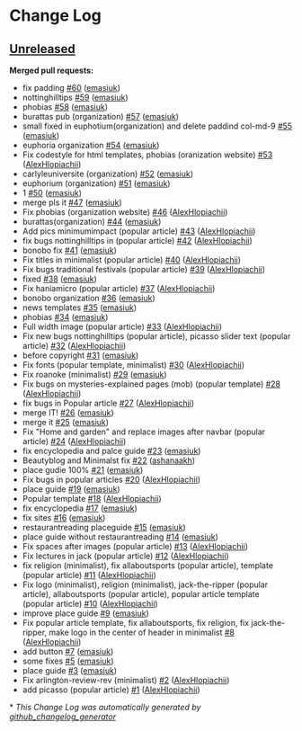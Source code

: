 # Change Log

## [Unreleased](https://github.com/YuriiTkachuk/pages-templates/tree/HEAD)

**Merged pull requests:**

- fix padding [\#60](https://github.com/YuriiTkachuk/pages-templates/pull/60) ([emasiuk](https://github.com/emasiuk))
- nottinghilltips [\#59](https://github.com/YuriiTkachuk/pages-templates/pull/59) ([emasiuk](https://github.com/emasiuk))
- phobias [\#58](https://github.com/YuriiTkachuk/pages-templates/pull/58) ([emasiuk](https://github.com/emasiuk))
- burattas pub \(organization\) [\#57](https://github.com/YuriiTkachuk/pages-templates/pull/57) ([emasiuk](https://github.com/emasiuk))
- small fixed in euphotium\(organization\) and delete paddind col-md-9 [\#55](https://github.com/YuriiTkachuk/pages-templates/pull/55) ([emasiuk](https://github.com/emasiuk))
- euphoria organization [\#54](https://github.com/YuriiTkachuk/pages-templates/pull/54) ([emasiuk](https://github.com/emasiuk))
- Fix codestyle for html templates, phobias \(oranization website\) [\#53](https://github.com/YuriiTkachuk/pages-templates/pull/53) ([AlexHlopiachii](https://github.com/AlexHlopiachii))
- carlyleuniversite \(organization\) [\#52](https://github.com/YuriiTkachuk/pages-templates/pull/52) ([emasiuk](https://github.com/emasiuk))
- euphorium \(organization\) [\#51](https://github.com/YuriiTkachuk/pages-templates/pull/51) ([emasiuk](https://github.com/emasiuk))
- 1 [\#50](https://github.com/YuriiTkachuk/pages-templates/pull/50) ([emasiuk](https://github.com/emasiuk))
- merge pls it [\#47](https://github.com/YuriiTkachuk/pages-templates/pull/47) ([emasiuk](https://github.com/emasiuk))
- Fix phobias \(organization website\) [\#46](https://github.com/YuriiTkachuk/pages-templates/pull/46) ([AlexHlopiachii](https://github.com/AlexHlopiachii))
- burattas\(organization\) [\#44](https://github.com/YuriiTkachuk/pages-templates/pull/44) ([emasiuk](https://github.com/emasiuk))
- Add pics minimumimpact \(popular article\) [\#43](https://github.com/YuriiTkachuk/pages-templates/pull/43) ([AlexHlopiachii](https://github.com/AlexHlopiachii))
- fix bugs nottinghilltips in \(popular article\) [\#42](https://github.com/YuriiTkachuk/pages-templates/pull/42) ([AlexHlopiachii](https://github.com/AlexHlopiachii))
- bonobo fix [\#41](https://github.com/YuriiTkachuk/pages-templates/pull/41) ([emasiuk](https://github.com/emasiuk))
- Fix titles in minimalist \(popular article\) [\#40](https://github.com/YuriiTkachuk/pages-templates/pull/40) ([AlexHlopiachii](https://github.com/AlexHlopiachii))
- Fix bugs traditional festivals \(popular article\) [\#39](https://github.com/YuriiTkachuk/pages-templates/pull/39) ([AlexHlopiachii](https://github.com/AlexHlopiachii))
- fixed [\#38](https://github.com/YuriiTkachuk/pages-templates/pull/38) ([emasiuk](https://github.com/emasiuk))
- Fix haniamicro \(popular article\) [\#37](https://github.com/YuriiTkachuk/pages-templates/pull/37) ([AlexHlopiachii](https://github.com/AlexHlopiachii))
- bonobo organization [\#36](https://github.com/YuriiTkachuk/pages-templates/pull/36) ([emasiuk](https://github.com/emasiuk))
- news templates [\#35](https://github.com/YuriiTkachuk/pages-templates/pull/35) ([emasiuk](https://github.com/emasiuk))
- phobias [\#34](https://github.com/YuriiTkachuk/pages-templates/pull/34) ([emasiuk](https://github.com/emasiuk))
- Full width image \(popular article\) [\#33](https://github.com/YuriiTkachuk/pages-templates/pull/33) ([AlexHlopiachii](https://github.com/AlexHlopiachii))
- Fix new bugs nottinghilltips \(popular article\), picasso slider text \(popular article\) [\#32](https://github.com/YuriiTkachuk/pages-templates/pull/32) ([AlexHlopiachii](https://github.com/AlexHlopiachii))
- before copyright [\#31](https://github.com/YuriiTkachuk/pages-templates/pull/31) ([emasiuk](https://github.com/emasiuk))
- Fix fonts \(popular template, minimalist\) [\#30](https://github.com/YuriiTkachuk/pages-templates/pull/30) ([AlexHlopiachii](https://github.com/AlexHlopiachii))
- Fix roanoke (minimalist) [\#29](https://github.com/YuriiTkachuk/pages-templates/pull/29) ([emasiuk](https://github.com/emasiuk))
- Fix bugs on mysteries-explained pages \(mob\) \(popular template\) [\#28](https://github.com/YuriiTkachuk/pages-templates/pull/28) ([AlexHlopiachii](https://github.com/AlexHlopiachii))
- fix bugs in Popular article  [\#27](https://github.com/YuriiTkachuk/pages-templates/pull/27) ([AlexHlopiachii](https://github.com/AlexHlopiachii))
- merge IT! [\#26](https://github.com/YuriiTkachuk/pages-templates/pull/26) ([emasiuk](https://github.com/emasiuk))
- merge it [\#25](https://github.com/YuriiTkachuk/pages-templates/pull/25) ([emasiuk](https://github.com/emasiuk))
- Fix "Home and garden" and replace images after navbar \(popular article\) [\#24](https://github.com/YuriiTkachuk/pages-templates/pull/24) ([AlexHlopiachii](https://github.com/AlexHlopiachii))
- fix encyclopedia and palce guide [\#23](https://github.com/YuriiTkachuk/pages-templates/pull/23) ([emasiuk](https://github.com/emasiuk))
- Beautyblog and Minimalst fix [\#22](https://github.com/YuriiTkachuk/pages-templates/pull/22) ([ashanaakh](https://github.com/ashanaakh))
- place gudie 100% [\#21](https://github.com/YuriiTkachuk/pages-templates/pull/21) ([emasiuk](https://github.com/emasiuk))
- Fix bugs in popular articles [\#20](https://github.com/YuriiTkachuk/pages-templates/pull/20) ([AlexHlopiachii](https://github.com/AlexHlopiachii))
- place guide [\#19](https://github.com/YuriiTkachuk/pages-templates/pull/19) ([emasiuk](https://github.com/emasiuk))
- Popular template [\#18](https://github.com/YuriiTkachuk/pages-templates/pull/18) ([AlexHlopiachii](https://github.com/AlexHlopiachii))
- fix encyclopedia [\#17](https://github.com/YuriiTkachuk/pages-templates/pull/17) ([emasiuk](https://github.com/emasiuk))
- fix sites [\#16](https://github.com/YuriiTkachuk/pages-templates/pull/16) ([emasiuk](https://github.com/emasiuk))
- restaurantreading placeguide [\#15](https://github.com/YuriiTkachuk/pages-templates/pull/15) ([emasiuk](https://github.com/emasiuk))
- place guide without restaurantreading [\#14](https://github.com/YuriiTkachuk/pages-templates/pull/14) ([emasiuk](https://github.com/emasiuk))
- Fix spaces after images \(popular article\) [\#13](https://github.com/YuriiTkachuk/pages-templates/pull/13) ([AlexHlopiachii](https://github.com/AlexHlopiachii))
- Fix lectures in jack \(popular article\) [\#12](https://github.com/YuriiTkachuk/pages-templates/pull/12) ([AlexHlopiachii](https://github.com/AlexHlopiachii))
- fix religion \(minimalist\), fix allaboutsports \(popular article\), template \(popular article\) [\#11](https://github.com/YuriiTkachuk/pages-templates/pull/11) ([AlexHlopiachii](https://github.com/AlexHlopiachii))
- Fix logo \(minimalist\), religion \(minimalist\), jack-the-ripper \(popular article\), allaboutsports \(popular article\), popular article template \(popular article\) [\#10](https://github.com/YuriiTkachuk/pages-templates/pull/10) ([AlexHlopiachii](https://github.com/AlexHlopiachii))
- improve place guide [\#9](https://github.com/YuriiTkachuk/pages-templates/pull/9) ([emasiuk](https://github.com/emasiuk))
- Fix popular article template, fix allaboutsports, fix religion, fix jack-the-ripper, make logo in the center of header in minimalist [\#8](https://github.com/YuriiTkachuk/pages-templates/pull/8) ([AlexHlopiachii](https://github.com/AlexHlopiachii))
- add button [\#7](https://github.com/YuriiTkachuk/pages-templates/pull/7) ([emasiuk](https://github.com/emasiuk))
- some fixes [\#5](https://github.com/YuriiTkachuk/pages-templates/pull/5) ([emasiuk](https://github.com/emasiuk))
- place guide [\#3](https://github.com/YuriiTkachuk/pages-templates/pull/3) ([emasiuk](https://github.com/emasiuk))
- Fix arlington-review-rev \(minimalist\) [\#2](https://github.com/YuriiTkachuk/pages-templates/pull/2) ([AlexHlopiachii](https://github.com/AlexHlopiachii))
- add picasso \(popular article\) [\#1](https://github.com/YuriiTkachuk/pages-templates/pull/1) ([AlexHlopiachii](https://github.com/AlexHlopiachii))



\* *This Change Log was automatically generated by [github_changelog_generator](https://github.com/skywinder/Github-Changelog-Generator)*

